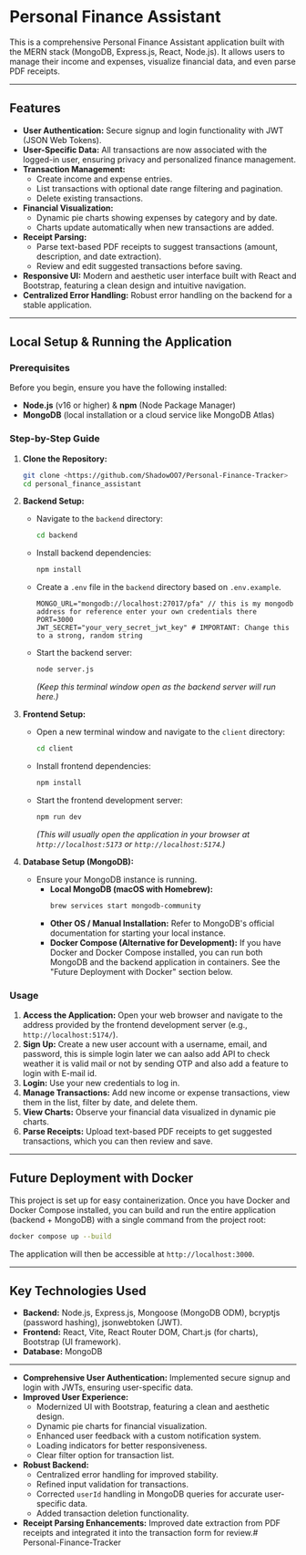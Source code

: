 # Personal Finance Assistant

This is a comprehensive Personal Finance Assistant application built with the MERN stack (MongoDB, Express.js, React, Node.js). It allows users to manage their income and expenses, visualize financial data, and even parse PDF receipts.

---

## Features

*   **User Authentication:** Secure signup and login functionality with JWT (JSON Web Tokens).
*   **User-Specific Data:** All transactions are now associated with the logged-in user, ensuring privacy and personalized finance management.
*   **Transaction Management:**
    *   Create income and expense entries.
    *   List transactions with optional date range filtering and pagination.
    *   Delete existing transactions.
*   **Financial Visualization:**
    *   Dynamic pie charts showing expenses by category and by date.
    *   Charts update automatically when new transactions are added.
*   **Receipt Parsing:**
    *   Parse text-based PDF receipts to suggest transactions (amount, description, and date extraction).
    *   Review and edit suggested transactions before saving.
*   **Responsive UI:** Modern and aesthetic user interface built with React and Bootstrap, featuring a clean design and intuitive navigation.
*   **Centralized Error Handling:** Robust error handling on the backend for a stable application.

---

## Local Setup & Running the Application

### Prerequisites

Before you begin, ensure you have the following installed:

*   **Node.js** (v16 or higher) & **npm** (Node Package Manager)
*   **MongoDB** (local installation or a cloud service like MongoDB Atlas)

### Step-by-Step Guide

1.  **Clone the Repository:**
    ```bash
    git clone <https://github.com/ShadowOO7/Personal-Finance-Tracker>
    cd personal_finance_assistant
    ```

2.  **Backend Setup:**
    *   Navigate to the `backend` directory:
        ```bash
        cd backend
        ```
    *   Install backend dependencies:
        ```bash
        npm install
        ```
    *   Create a `.env` file in the `backend` directory based on `.env.example`.
        ```
        MONGO_URL="mongodb://localhost:27017/pfa" // this is my mongodb address for reference enter your own credentials there
        PORT=3000
        JWT_SECRET="your_very_secret_jwt_key" # IMPORTANT: Change this to a strong, random string
        ```
    *   Start the backend server:
        ```bash
        node server.js
        ```
        *(Keep this terminal window open as the backend server will run here.)*

3.  **Frontend Setup:**
    *   Open a new terminal window and navigate to the `client` directory:
        ```bash
        cd client
        ```
    *   Install frontend dependencies:
        ```bash
        npm install
        ```
    *   Start the frontend development server:
        ```bash
        npm run dev
        ```
        *(This will usually open the application in your browser at `http://localhost:5173` or `http://localhost:5174`.)*

4.  **Database Setup (MongoDB):**
    *   Ensure your MongoDB instance is running.
        *   **Local MongoDB (macOS with Homebrew):**
            ```bash
            brew services start mongodb-community
            ```
        *   **Other OS / Manual Installation:** Refer to MongoDB's official documentation for starting your local instance.
        *   **Docker Compose (Alternative for Development):** If you have Docker and Docker Compose installed, you can run both MongoDB and the backend application in containers. See the "Future Deployment with Docker" section below.

### Usage

1.  **Access the Application:** Open your web browser and navigate to the address provided by the frontend development server (e.g., `http://localhost:5174/`).
2.  **Sign Up:** Create a new user account with a username, email, and password, this is simple login later we can aalso add API to check weather it is valid mail or not by sending OTP and also add a feature to login with E-mail id.
3.  **Login:** Use your new credentials to log in.
4.  **Manage Transactions:** Add new income or expense transactions, view them in the list, filter by date, and delete them.
5.  **View Charts:** Observe your financial data visualized in dynamic pie charts.
6.  **Parse Receipts:** Upload text-based PDF receipts to get suggested transactions, which you can then review and save.

---

## Future Deployment with Docker

This project is set up for easy containerization. Once you have Docker and Docker Compose installed, you can build and run the entire application (backend + MongoDB) with a single command from the project root:

```bash
docker compose up --build
```
The application will then be accessible at `http://localhost:3000`.

---

## Key Technologies Used

*   **Backend:** Node.js, Express.js, Mongoose (MongoDB ODM), bcryptjs (password hashing), jsonwebtoken (JWT).
*   **Frontend:** React, Vite, React Router DOM, Chart.js (for charts), Bootstrap (UI framework).
*   **Database:** MongoDB

---

*   **Comprehensive User Authentication:** Implemented secure signup and login with JWTs, ensuring user-specific data.
*   **Improved User Experience:**
    *   Modernized UI with Bootstrap, featuring a clean and aesthetic design.
    *   Dynamic pie charts for financial visualization.
    *   Enhanced user feedback with a custom notification system.
    *   Loading indicators for better responsiveness.
    *   Clear filter option for transaction list.
*   **Robust Backend:**
    *   Centralized error handling for improved stability.
    *   Refined input validation for transactions.
    *   Corrected `userId` handling in MongoDB queries for accurate user-specific data.
    *   Added transaction deletion functionality.
*   **Receipt Parsing Enhancements:** Improved date extraction from PDF receipts and integrated it into the transaction form for review.# Personal-Finance-Tracker
